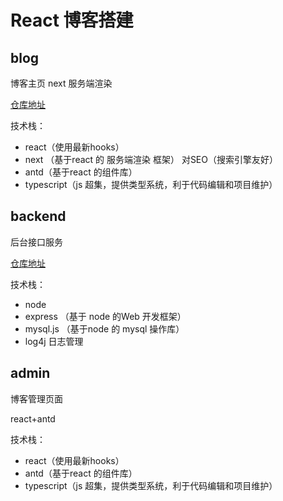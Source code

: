 # React 博客搭建

## blog

博客主页 next 服务端渲染

[仓库地址](https://github.com/Galileo01/reactBlog_blog)

技术栈：

- react（使用最新hooks）
- next （基于react 的 服务端渲染 框架） 对SEO（搜索引擎友好）
- antd（基于react 的组件库）
- typescript（js 超集，提供类型系统，利于代码编辑和项目维护）

## backend

后台接口服务

[仓库地址](https://github.com/Galileo01/reactBlog_backend)

技术栈：

- node 
- express （基于 node 的Web 开发框架）
- mysql.js （基于node 的 mysql 操作库）
- log4j 日志管理

## admin

博客管理页面 

react+antd

技术栈：

- react（使用最新hooks）
- antd（基于react 的组件库）
- typescript（js 超集，提供类型系统，利于代码编辑和项目维护）
